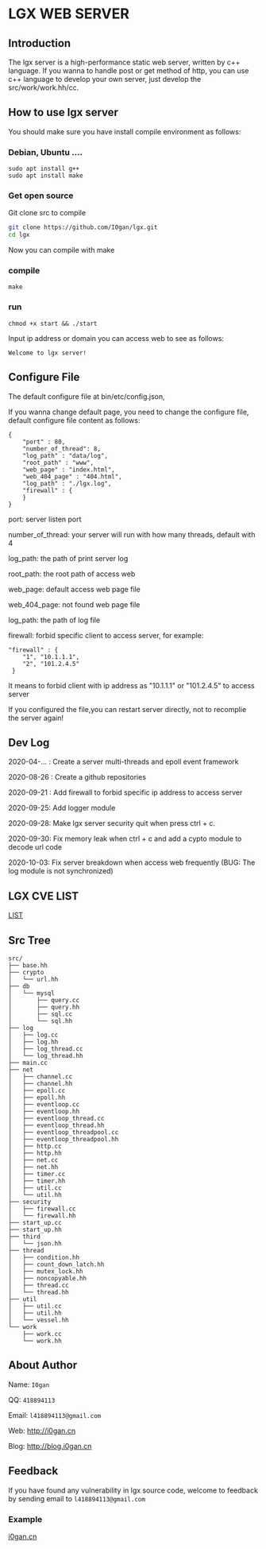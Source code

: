 # LGX WEB SERVER



## Introduction

The lgx server is a high-performance static web server, written by c++ language. If you wanna to handle post or get method of http, you can use c++ language to develop your own server, just develop the src/work/work.hh/cc.





## How to use lgx server

You should make sure you have install compile environment as follows:
### Debian, Ubuntu ....

```
sudo apt install g++
sudo apt install make
```
### Get open source
Git clone src to compile

```sh
git clone https://github.com/I0gan/lgx.git
cd lgx
```
Now you can compile with make
### compile
```
make
```

### run

```
chmod +x start && ./start
```

 Input ip address or domain you can access web to see as follows:

```
Welcome to lgx server!
```



## Configure File

The default configure file at bin/etc/config.json, 

If you wanna change default page, you need to change the configure file, default configure file content as follows:

```
{
    "port" : 80,
    "number_of_thread": 8,
    "log_path" : "data/log",
    "root_path" : "www",
    "web_page" : "index.html",
    "web_404_page" : "404.html",
    "log_path" : "./lgx.log",
    "firewall" : {
    }
}
```

port:  server listen port

number_of_thread: your server will run with how many threads, default with 4

log_path: the path of print server log

root_path: the root path of access web

web_page: default access web page file

web_404_page: not found web page file

log_path:  the path of log file

firewall: forbid specific client to access server, for example:

```
"firewall" : {
	"1", "10.1.1.1",
	"2", "101.2.4.5"
 }
```

It means to forbid client with ip address as  "10.1.1.1" or "101.2.4.5" to access server 



If you configured the file,you can restart server directly, not to recomplie the server again!



## Dev Log

2020-04-...   : Create a server multi-threads and epoll event framework

2020-08-26  : Create a github repositories

2020-09-21 : Add firewall to forbid specific  ip address to access server

2020-09-25: Add logger module

2020-09-28: Make lgx server security quit when press ctrl + c.

2020-09-30: Fix memory leak when ctrl + c and add a cypto module to decode url code

2020-10-03: Fix server breakdown when access web frequently (BUG: The log module is not synchronized)



## LGX CVE LIST

[LIST](./vuls/cve.md)





## Src Tree

```
src/
├── base.hh
├── crypto
│   └── url.hh
├── db
│   └── mysql
│       ├── query.cc
│       ├── query.hh
│       ├── sql.cc
│       └── sql.hh
├── log
│   ├── log.cc
│   ├── log.hh
│   ├── log_thread.cc
│   └── log_thread.hh
├── main.cc
├── net
│   ├── channel.cc
│   ├── channel.hh
│   ├── epoll.cc
│   ├── epoll.hh
│   ├── eventloop.cc
│   ├── eventloop.hh
│   ├── eventloop_thread.cc
│   ├── eventloop_thread.hh
│   ├── eventloop_threadpool.cc
│   ├── eventloop_threadpool.hh
│   ├── http.cc
│   ├── http.hh
│   ├── net.cc
│   ├── net.hh
│   ├── timer.cc
│   ├── timer.hh
│   ├── util.cc
│   └── util.hh
├── security
│   ├── firewall.cc
│   └── firewall.hh
├── start_up.cc
├── start_up.hh
├── third
│   └── json.hh
├── thread
│   ├── condition.hh
│   ├── count_down_latch.hh
│   ├── mutex_lock.hh
│   ├── noncopyable.hh
│   ├── thread.cc
│   └── thread.hh
├── util
│   ├── util.cc
│   ├── util.hh
│   └── vessel.hh
└── work
    ├── work.cc
    └── work.hh
```



## About Author

Name: `I0gan` 

QQ: `418894113`

Email: `l418894113@gmail.com`

Web: http://i0gan.cn

Blog: http://blog.i0gan.cn



## Feedback

If you have found any vulnerability in lgx source code, welcome to feedback by sending email to  `l418894113@gmail.com` 

### Example

[i0gan.cn](http://i0gan.cn)
